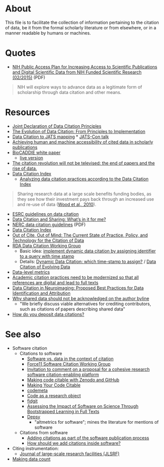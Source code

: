 # About
This file is to facilitate the collection of information pertaining to the citation of data, be it from the formal scholarly literature or from elsewhere, or in a manner readable by humans or machines.

# Quotes
* [NIH Public Access Plan  for Increasing Access to Scientific Publications and Digital Scientific Data from NIH Funded Scientific Research (02/2015)](http://grants.nih.gov/grants/NIH-Public-Access-Plan.pdf) (PDF)  

> NIH will explore ways to advance data as a legitimate form of scholarship through data citation and other means. 



# Resources
* [Joint Declaration of Data Citation Principles](https://www.force11.org/datacitation)
* [The Evolution of Data Citation: From Principles to Implementation](http://www.iassistdata.org/downloads/iqvol371_4_altman.pdf)
* [Data Citation to JATS mapping](https://github.com/data-citation-working-group/data-citation-workshop-2014)
      * [JATS-Con talk](https://en.wikipedia.org/wiki/User:Daniel_Mietchen/Talks/JATS-Con_2015)
* [Achieving human and machine accessibility of cited data in scholarly publications](https://peerj.com/preprints/697/)
* [BioCADDIE white paper](https://biocaddie.org/sites/default/files/shared-documents/Meetings/White_Paper/white_paper_v_1_2_nih_approved.pdf)
    * [live version](https://docs.google.com/document/d/15mKJ8EUtJXm11ThjITZfqwNAkP4RdT9Q0QRHKDgKnZA/edit)
* [The citation revolution will not be televised: the end of papers and the rise of data.](http://blogs.lse.ac.uk/impactofsocialsciences/2014/09/05/citation-revolution-end-of-papers-rise-of-data/)
* [Data Citation Index](http://wokinfo.com/products_tools/multidisciplinary/dci/)
     * [Analyzing data citation practices according to the Data Citation Index](http://arxiv.org/abs/1501.06285)  

> Sharing research data at a large scale benefits funding bodies, as they see how their investment pays back through an increased use and re-use of data ([Wood et al., 2010](http://ec.europa.eu/information_society/newsroom/cf/itemlongdetail.cfm?item_id=6204)).

* [ESRC guidelines on data citation](http://www.esrc.ac.uk/funding-and-guidance/grant-holders/data-citation.aspx)
* [Data Citation and Sharing: What’s in it for me?](http://blogs.lse.ac.uk/impactofsocialsciences/2014/01/07/data-citation-and-sharing-whats-in-it-for-me/)
* [NERC data citation guidelines](http://www.nerc.ac.uk/research/sites/data/doi/data-citation-guidelines.pdf) (PDF)
* [Data Citation Index](http://wokinfo.com/products_tools/multidisciplinary/dci/)
* [Out of Cite, Out of Mind: The Current State of Practice, Policy, and Technology for the Citation of Data](http://dx.doi.org/10.2481/dsj.OSOM13-043)
* [RDA Data Citation Working Group](https://rd-alliance.org/groups/data-citation-wg.html)
    * Basic idea: [implement dynamic data citation by assigning identifier to a query with time stamp](https://twitter.com/hilaryhanahoe/status/575096544933752832) 
    * Details: [Dynamic Data Citation: which time-stamp to assign?](https://rd-alliance.org/group/data-citation-wg/post/dynamic-data-citation-which-time-stamp-assign.html) / [Data Citation of Evolving Data](https://rd-alliance.org/system/files/documents/RDA-DC-Recommendations_150609.pdf)
* [Data-level metrics](http://datapub.cdlib.org/category/data-citation-2/)
* [Academic citation practices need to be modernized so that all references are digital and lead to full texts](http://blogs.lse.ac.uk/impactofsocialsciences/2014/05/21/academic-citation-practices-need-to-be-modernized/)
* [Data Citation in Neuroimaging: Proposed Best Practices for Data Identification and Attribution](http://dx.doi.org/10.3389/fninf.2016.00034)
* [Why shared data should not be acknowledged on the author byline](https://www.ncbi.nlm.nih.gov/pubmed/22008368)
  - "We briefly discuss viable alternatives for crediting contributors, such as citations of papers describing shared data"
* [How do you deposit data citations?](https://www.crossref.org/blog/how-do-you-deposit-data-citations/)

# See also
* Software citation
  * Citations to software
     * [Software vs. data in the context of citation](https://doi.org/10.7287/peerj.preprints.2630v1)
     * [Force11 Software Citation Working Group](https://github.com/force11/force11-scwg)
     * [Invitation to comment on a proposal for a cohesive research software citation-enabling platform](http://astronomy-software-index.github.io/2015-workshop/)
     * [Making code citable with Zenodo and GitHub](http://www.software.ac.uk/node/1720)
     * [Making Your Code Citable](https://guides.github.com/activities/citable-code/)
     * [codemeta](https://github.com/codemeta/codemeta)
     * [Code as a research object](https://github.com/mozillascience/code-research-object)
     * [fidgit](https://github.com/mozillascience/fidgit)
     * [Assessing the Impact of Software on Science Through Bootstrapped Learning in Full Texts](http://us3.campaign-archive2.com/?u=c8914f488de27003a4fd3f676&id=99b0d4cadb&e=1eca72590a)
     * [Depsy](http://depsy.org/)
          *   "altmetrics for software"; mines the literature for mentions of software
  * Citations from software
     * [Adding citations as part of the software publication process](https://danielskatzblog.wordpress.com/2017/04/07/adding-citations-as-part-of-the-software-publication-process/)
     * [How should we add citations inside software?](https://danielskatzblog.wordpress.com/2016/03/25/how-should-we-add-citations-inside-software/)
* Citing instrumentation:
  * [Journal of large-scale research facilities (JLSRF)](http://www.jlsrf.org/)
* [Making data count](http://dx.doi.org/10.1038/sdata.2015.39)
